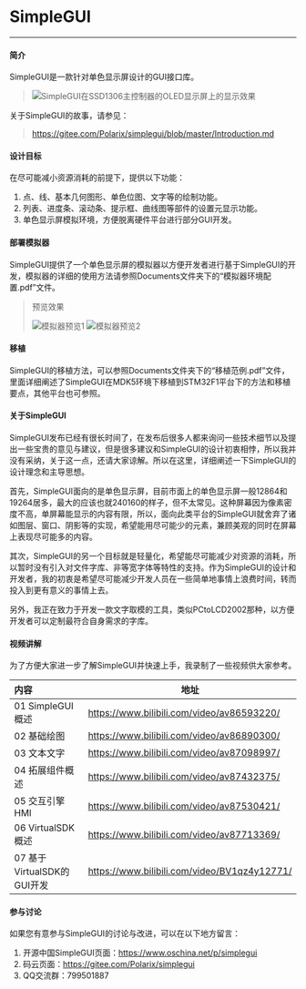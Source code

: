 # SimpleGUI

---

#### 简介
SimpleGUI是一款针对单色显示屏设计的GUI接口库。
>![SimpleGUI在SSD1306主控制器的OLED显示屏上的显示效果](https://images.gitee.com/uploads/images/2018/0725/220230_cfc1d5f8_769424.jpeg "SimpleGUI_1.jpg")

关于SimpleGUI的故事，请参见：
>https://gitee.com/Polarix/simplegui/blob/master/Introduction.md

#### 设计目标
在尽可能减小资源消耗的前提下，提供以下功能：

1. 点、线、基本几何图形、单色位图、文字等的绘制功能。
2. 列表、进度条、滚动条、提示框、曲线图等部件的设置元显示功能。
3. 单色显示屏模拟环境，方便脱离硬件平台进行部分GUI开发。

#### 部署模拟器
SimpleGUI提供了一个单色显示屏的模拟器以方便开发者进行基于SimpleGUI的开发，模拟器的详细的使用方法请参照Documents文件夹下的“模拟器环境配置.pdf”文件。
>预览效果
>
>![模拟器预览1](https://images.gitee.com/uploads/images/2018/0725/220159_f29eefb9_769424.jpeg "SimpleGUI_3.jpg")
>![模拟器预览2](https://images.gitee.com/uploads/images/2018/0725/220220_d506c7bd_769424.jpeg "SimpleGUI_2.jpg")

#### 移植

SimpleGUI的移植方法，可以参照Documents文件夹下的“移植范例.pdf”文件，里面详细阐述了SimpleGUI在MDK5环境下移植到STM32F1平台下的方法和移植要点，其他平台也可参照。

#### 关于SimpleGUI
SimpleGUI发布已经有很长时间了，在发布后很多人都来询问一些技术细节以及提出一些宝贵的意见与建议，但是很多建议和SimpleGUI的设计初衷相悖，所以我并没有采纳，关于这一点，还请大家谅解。所以在这里，详细阐述一下SimpleGUI的设计理念和主导思想。

首先，SimpleGUI面向的是单色显示屏，目前市面上的单色显示屏一般12864和19264居多，最大的应该也就240160的样子，但不太常见。这种屏幕因为像素密度不高，单屏幕能显示的内容有限，所以，面向此类平台的SimpleGUI就舍弃了诸如图层、窗口、阴影等的实现，希望能用尽可能少的元素，兼顾美观的同时在屏幕上表现尽可能多的内容。

其次，SimpleGUI的另一个目标就是轻量化，希望能尽可能减少对资源的消耗，所以暂时没有引入对文件字库、非等宽字体等特性的支持。作为SimpleGUI的设计和开发者，我的初衷是希望尽可能减少开发人员在一些简单地事情上浪费时间，转而投入到更有意义的事情上去。

另外，我正在致力于开发一款文字取模的工具，类似PCtoLCD2002那种，以方便开发者可以定制最符合自身需求的字库。

#### 视频讲解  

为了方便大家进一步了解SimpleGUI并快速上手，我录制了一些视频供大家参考。  

|内容|地址|  
|:- |----|  
|01 SimpleGUI概述|https://www.bilibili.com/video/av86593220/|  
|02 基础绘图|https://www.bilibili.com/video/av86890300/|  
|03 文本文字|https://www.bilibili.com/video/av87098997/|  
|04 拓展组件概述|https://www.bilibili.com/video/av87432375/|  
|05 交互引擎HMI|https://www.bilibili.com/video/av87530421/|  
|06 VirtualSDK概述|https://www.bilibili.com/video/av87713369/|  
|07 基于VirtualSDK的GUI开发|https://www.bilibili.com/video/BV1qz4y12771/| 

#### 参与讨论
如果您有意参与SimpleGUI的讨论与改进，可以在以下地方留言：

1. 开源中国SimpleGUI页面：https://www.oschina.net/p/simplegui
2. 码云页面：https://gitee.com/Polarix/simplegui
3. QQ交流群：799501887